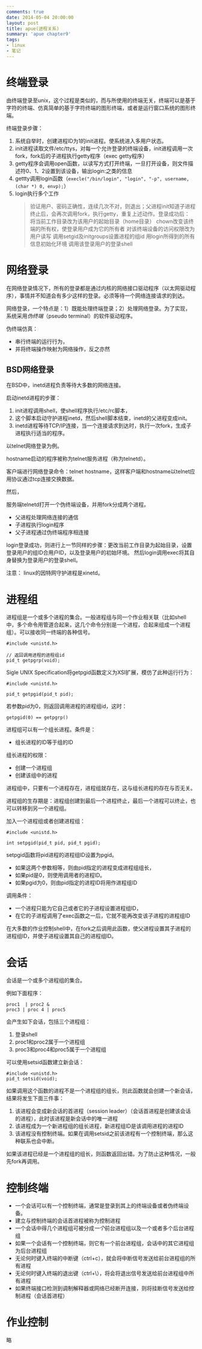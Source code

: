 ```yaml
---
comments: true
date: 2014-05-04 20:00:00
layout: post
title: apue(进程关系)
summary: 'apue chapter9'
tags:
- linux
- 笔记
---
```



# 终端登录

由终端登录至unix，这个过程是类似的，而与所使用的终端无关，终端可以是基于字符的终端、仿真简单的基于字符终端的图形终端，或者是运行窗口系统的图形终端。

终端登录步骤：

1. 系统自举时，创建进程ID为1的init进程。使系统进入多用户状态。
2. init进程读取文件/etc/ttys，对每一个允许登录的终端设备，init进程调用一次fork，fork后的子进程执行getty程序（exec getty程序）
3. getty程序会调用open函数，以读写方式打开终端，一旦打开设备，则文件描述符0、1、2设置到该设备，输出login:之类的信息
4. gettty调用login函数（```execle("/bin/login", "login", "-p", username, (char *) 0, envp);```）
5. login执行多个工作
	> 验证用户、密码正确性，连续几次不对，则退出；父进程init知道子进程终止后，会再次调用fork，执行getty，重复上述动作。登录成功后：
	> 将当前工作目录改为该用户的起始目录（home目录）
	> chown改变该终端的所有权，使登录用户成为它的所有者
	> 对该终端设备的访问权限改为用户读写
	> 调用setgid及initgroups设置进程的组id
	> 用login所得到的所有信息初始化环境
	> 调用该登录用户的登录shell

# 网络登录

在网络登录情况下，所有的登录都是通过内核的网络接口驱动程序（以太网驱动程序），事情并不知道会有多少这样的登录。必须等待一个网络连接请求的到达。

网络登录，一个特点是：1）既能处理终端登录；2）处理网络登录。为了实现，系统采用*伪终端*（pseudo terminal）的软件驱动程序。

伪终端仿真：

* 串行终端的运行行为，
* 并将终端操作映射为网络操作，反之亦然

## BSD网络登录

在BSD中，inetd进程负责等待大多数的网络连接。

启动inetd进程的步骤：

1. init进程调用shell，使shell程序执行/etc/rc脚本，
2. 这个脚本启动守护进程inetd，然后shell脚本结束，inetd的父进程变成init。
3. inetd进程等待TCP/IP连接，当一个连接请求到达时，执行一次fork，生成子进程执行适当的程序。


以telnet网络登录为例。

hostname启动的程序被称为telnet服务进程（称为telnetd）。

客户端进行网络登录命令：telnet hostname，这样客户端和hostname以telnet应用协议通过tcp连接交换数据。

然后，

服务端telnetd打开一个伪终端设备，并用fork分成两个进程。

* 父进程处理网络连接的通信
* 子进程执行login程序
* 父子进程通过伪终端程序相连接

login登录成功，则进行上一节同样的步骤：更改当前工作目录为起始目录，设置登录用户的组ID合用户ID，以及登录用户的初始环境。
然后login调用exec将其自身替换为登录用户的登录shell。

注意：
linux的因特网守护进程是xinetd。

# 进程组

进程组是一个或多个进程的集合。一般进程组与同一个作业相关联（比如shell中，多个命令用管道合起来，这几个命令分别是一个进程，合起来组成一个进程组）。可以接收同一终端的各种信号。

```
#include <unistd.h>

// 返回调用进程的进程组id
pid_t getpgrp(void);

```

Sigle UNIX Specification将getpgid函数定义为XSI扩展，模仿了此种运行行为：

```
#include <unistd.h>

pid_t getpgid(pid_t pid);

```

若参数pid为0，则返回调用进程的进程组id，这时：

```
getpgid(0) == getpgrp()
```

进程组可以有一个组长进程。条件是：

* 组长进程的ID等于组的ID

组长进程的权限：

* 创建一个进程组
* 创建该组中的进程

进程组中，只要有一个进程存在，进程组就存在，这与组长进程的存在与否无关。

进程组的生存期是：进程组创建到最后一个进程终止，最后一个进程可以终止，也可以转移到另一个进程组。


加入一个进程组或者创建进程组：

```
#include <unistd.h>

int setpgid(pid_t pid, pid_t pgid);

```

setpgid函数将pid进程的进程组ID设置为pgid。

* 如果这两个参数相等，则由pid指定的进程变成进程组组长，
* 如果pid是0，则使用调用者的进程ID。
* 如果pgid为0，则由pid指定的进程ID将用作进程组ID

调用条件：

* 一个进程只能为它自己或者它的子进程设置进程组ID，
* 在它的子进程调用了exec函数之一后，它就不能再改变该子进程的进程组ID

在大多数的作业控制shell中，在fork之后调用此函数，使父进程设置其子进程的进程组ID，并使子进程设置其自己的进程组ID。


# 会话


会话是一个或多个进程组的集合。

例如下面程序：

```
proc1  | proc2 &
proc3 | proc 4 | proc5

```

会产生如下会话，包括三个进程组：
1. 登录shell
2. proc1和proc2属于一个进程组
3. proc3和proc4和proc5属于一个进程组

可以使用setsid函数建立新会话：

```
#include <unistd.h>
pid_t setsid(void);

```

如果调用这个函数的进程不是一个进程组的组长，则此函数就会创建一个新会话，结果将发生下面三件事：

1. 该进程会变成新会话的首进程（session leader）（会话首进程是创建该会话的进程），此时该进程是新会话中的唯一进程
2. 该进程成为一个新进程组的组长进程，新进程组ID是该调用进程的进程ID
3. 该进程没有控制终端。如果在调用setsid之前该进程有一个控制终端，那么这种联系也会中断。

如果该进程已经是一个进程组的组长，则函数返回出错。为了防止这种情况，一般先fork再调用。

# 控制终端

* 一个会话可以有一个控制终端，通常是登录到其上的终端设备或者伪终端设备。
* 建立与控制终端的会话首进程被称为控制进程
* 一个会话中得几个进程组可被分成*一个*前台进程组以及一个或者多个后台进程组
* 如果一个会话有一个控制终端，则它有一个前台进程组，会话中的其它进程组为后台进程组
* 无论何时键入终端的中断键（ctrl+c），就会将中断信号发送给前台进程组的所有进程
* 无论何时键入终端的退出键（ctrl+\），将会将退出信号发送给前台进程组中所有进程
* 如果终端接口检测到调制解释器或网络已经断开连接，则将挂断信号发送给控制进程（会话首进程）

# 作业控制

略





 








